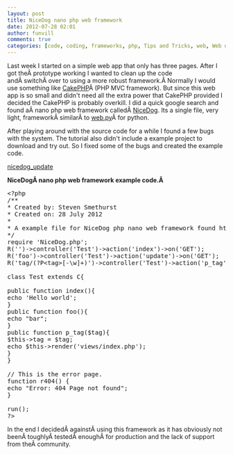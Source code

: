 ```yaml
---
layout: post
title: NiceDog nano php web framework
date: 2012-07-28 02:01
author: funvill
comments: true
categories: [code, coding, frameworks, php, Tips and Tricks, web, Web development, webdev]
---
```

Last week I started on a simple web app that only has three pages. After I got theÂ prototype working I wanted to clean up the code andÂ switchÂ over to using a more robust framework.Â Normally I would use something like <a href="http://cakephp.org/">CakePHP</a>Â (PHP MVC framework). But since this web app is so small and didn't need all the extra power that CakePHP provided I decided the CakePHP is probably overkill. I did a quick google search and found aÂ nano php web framework calledÂ <a href="https://github.com/bastos/nicedog">NiceDog</a>. Its a single file, very light, frameworkÂ similarÂ to <a href="http://webpy.org/">web.py</a>Â for python.

After playing around with the source code for a while I found a few bugs with the system. The tutorial also didn't include a example project to download and try out. So I fixed some of the bugs and created the example code.

<a href="http://www.abluestar.com/blog/wp-content/uploads/2012/07/nicedog_20120728_024604.zip">nicedog_update</a>

<strong>NiceDogÂ nano php web framework example code.Â </strong>
<pre>&lt;?php
/**
* Created by: Steven Smethurst
* Created on: 28 July 2012
*
* A example file for NiceDog php nano web framework found https://github.com/bastos/nicedog
*/
require 'NiceDog.php';
R('')-&gt;controller('Test')-&gt;action('index')-&gt;on('GET');
R('foo')-&gt;controller('Test')-&gt;action('update')-&gt;on('GET');
R('tag/(?P&lt;tag&gt;[-\w]+)')-&gt;controller('Test')-&gt;action('p_tag')-&gt;on('GET');

class Test extends C{

public function index(){
echo 'Hello world';
}
public function foo(){
echo "bar";
}
public function p_tag($tag){
$this-&gt;tag = $tag;
echo $this-&gt;render('views/index.php');
}
}

// This is the error page.
function r404() {
echo "Error: 404 Page not found";
}

run();
?&gt;</pre>
In the end I decidedÂ againstÂ using this framework as it has obviously not beenÂ toughlyÂ testedÂ enoughÂ for production and the lack of support from theÂ community.
